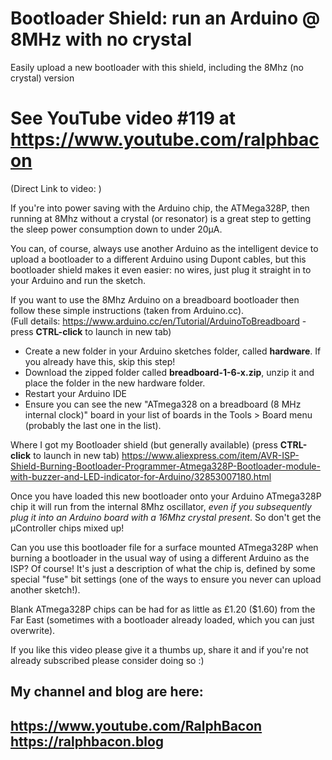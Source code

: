 # Bootloader Shield: run an Arduino @ 8MHz with no crystal

Easily upload a new bootloader with this shield, including the 8Mhz (no crystal) version

# See YouTube video #119 at https://www.youtube.com/ralphbacon  
(Direct Link to video: )

If you're into power saving with the Arduino chip, the ATMega328P, then running at 8Mhz without a crystal (or resonator) is a great step to getting the sleep power consumption down to under 20µA.

You can, of course, always use another Arduino as the intelligent device to upload a bootloader to a different Arduino using Dupont cables, but this bootloader shield makes it even easier: no wires, just plug it straight in to your Arduino and run the sketch.

If you want to use the 8Mhz Arduino on a breadboard bootloader then follow these simple instructions (taken from Arduino.cc).  
(Full details: https://www.arduino.cc/en/Tutorial/ArduinoToBreadboard - press **CTRL-click** to launch in new tab)

- Create a new folder in your Arduino sketches folder, called **hardware**. If you already have this, skip this step!
- Download the zipped folder called **breadboard-1-6-x.zip**, unzip it and place the folder in the new hardware folder.
- Restart your Arduino IDE 
- Ensure you can see the new "ATmega328 on a breadboard (8 MHz internal clock)" board in your list of boards in the Tools > Board menu (probably the last one in the list).

Where I got my Bootloader shield (but generally available) (press **CTRL-click** to launch in new tab)
https://www.aliexpress.com/item/AVR-ISP-Shield-Burning-Bootloader-Programmer-Atmega328P-Bootloader-module-with-buzzer-and-LED-indicator-for-Arduino/32853007180.html

Once you have loaded this new bootloader onto your Arduino ATmega328P chip it will run from the internal 8Mhz oscillator, _even if you subsequently plug it into an Arduino board with a 16Mhz crystal present_. So don't get the µController chips mixed up!

Can you use this bootloader file for a surface mounted ATmega328P when burning a bootloader in the usual way of using a different Arduino as the ISP? Of course! It's just a description of what the chip is, defined by some special "fuse" bit settings (one of the ways to ensure you never can upload another sketch!).

Blank ATmega328P chips can be had for as little as £1.20 ($1.60) from the Far East (sometimes with a bootloader already loaded, which you can just overwrite).

If you like this video please give it a thumbs up, share it and if you're not already subscribed please consider doing so :)

My channel and blog are here:  
------------------------------------------------------------------  
https://www.youtube.com/RalphBacon  
https://ralphbacon.blog  
------------------------------------------------------------------  
